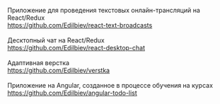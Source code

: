 Приложение для проведения текстовых онлайн-трансляций на React/Redux <br/>
https://github.com/Edilbiev/react-text-broadcasts<br/>
<br/>
Десктопный чат на React/Redux<br/>
https://github.com/Edilbiev/react-desktop-chat<br/>
<br/>
Адаптивная верстка<br/>
https://github.com/Edilbiev/verstka<br/>
<br/>
Приложение на Angular, созданное в процессе обучения на курсах<br/>
https://github.com/Edilbiev/angular-todo-list
